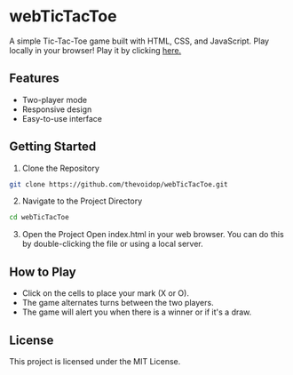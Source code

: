 # webTicTacToe

A simple Tic-Tac-Toe game built with HTML, CSS, and JavaScript. Play locally in your browser!
Play it by clicking [here.]([https://thevoidop.github.io/webTicTacToe/])

## Features

- Two-player mode
- Responsive design
- Easy-to-use interface

## Getting Started

1. Clone the Repository
```bash
git clone https://github.com/thevoidop/webTicTacToe.git
```
2. Navigate to the Project Directory
```bash
cd webTicTacToe
```
3. Open the Project
    Open index.html in your web browser. You can do this by double-clicking the file or using a local server.

## How to Play

- Click on the cells to place your mark (X or O).
- The game alternates turns between the two players.
- The game will alert you when there is a winner or if it's a draw.

## License

This project is licensed under the MIT License.
